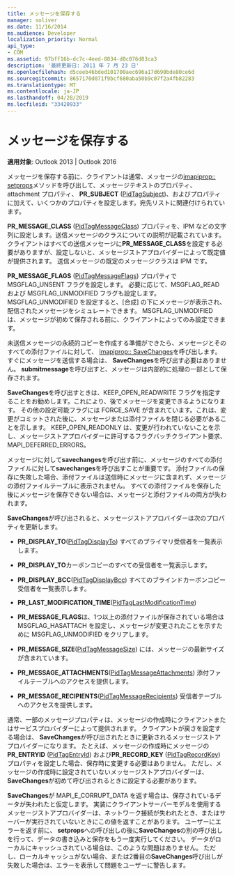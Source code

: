 ```yaml
---
title: メッセージを保存する
manager: soliver
ms.date: 11/16/2014
ms.audience: Developer
localization_priority: Normal
api_type:
- COM
ms.assetid: 97bff16b-dc7c-4eed-8834-d0c076d83ca3
description: '最終更新日: 2011 年 7 月 23 日'
ms.openlocfilehash: d5ceeb46bded101700aec696a17d690bde80ce6d
ms.sourcegitcommit: 8657170d071f9bcf680aba50b9c07f2a4fb82283
ms.translationtype: MT
ms.contentlocale: ja-JP
ms.lasthandoff: 04/28/2019
ms.locfileid: "33420933"
---
```

# <a name="saving-a-message"></a>メッセージを保存する

  
  
**適用対象**: Outlook 2013 | Outlook 2016 
  
メッセージを保存する前に、クライアントは通常、メッセージの[imapiprop:: setprops](imapiprop-setprops.md)メソッドを呼び出して、メッセージテキストのプロパティ、attachment プロパティ、 **PR_SUBJECT** ([PidTagSubject](pidtagsubject-canonical-property.md))、およびプロパティに加えて、いくつかのプロパティを設定します。宛先リストに関連付けられています。
  
**PR_MESSAGE_CLASS** ([PidTagMessageClass](pidtagmessageclass-canonical-property.md)) プロパティを、IPM などの文字列に設定します。送信メッセージのクラスについての説明が記載されています。 クライアントはすべての送信メッセージに**PR_MESSAGE_CLASS**を設定する必要がありますが、設定しないと、メッセージストアプロバイダーによって既定値が提供されます。 送信メッセージの既定のメッセージクラスは IPM です。 
  
**PR_MESSAGE_FLAGS** ([PidTagMessageFlags](pidtagmessageflags-canonical-property.md)) プロパティで MSGFLAG_UNSENT フラグを設定します。 必要に応じて、MSGFLAG_READ および MSGFLAG_UNMODIFIED フラグも設定します。 MSGFLAG_UNMODIFIED を設定すると、[合成] の下にメッセージが表示され、配信されたメッセージをシミュレートできます。 MSGFLAG_UNMODIFIED は、メッセージが初めて保存される前に、クライアントによってのみ設定できます。 
  
未送信メッセージの永続的コピーを作成する準備ができたら、メッセージとそのすべての添付ファイルに対して、 [imapiprop:: SaveChanges](imapiprop-savechanges.md)を呼び出します。 すぐにメッセージを送信する場合は、 **SaveChanges**を呼び出す必要はありません。 **submitmessage**を呼び出すと、メッセージは内部的に処理の一部として保存されます。 
  
**SaveChanges**を呼び出すときは、KEEP_OPEN_READWRITE フラグを指定することをお勧めします。これにより、後でメッセージを変更できるようになります。 その他の設定可能フラグには FORCE_SAVE が含まれています。これは、変更がコミットされた後に、メッセージまたは添付ファイルを閉じる必要があることを示します。 KEEP_OPEN_READONLY は、変更が行われていないことを示し、メッセージストアプロバイダーに許可するフラグバッチクライアント要求、MAPI_DEFERRED_ERRORS。
  
メッセージに対して**savechanges**を呼び出す前に、メッセージのすべての添付ファイルに対して**savechanges**を呼び出すことが重要です。 添付ファイルの保存に失敗した場合、添付ファイルは送信時にメッセージに含まれず、メッセージの添付ファイルテーブルに表示されません。 すべての添付ファイルを保存した後にメッセージを保存できない場合は、メッセージと添付ファイルの両方が失われます。 
  
**SaveChanges**が呼び出されると、メッセージストアプロバイダーは次のプロパティを更新します。 
  
- **PR_DISPLAY_TO**([PidTagDisplayTo](pidtagdisplayto-canonical-property.md)) すべてのプライマリ受信者を一覧表示します。
    
- **PR_DISPLAY_TO**カーボンコピーのすべての受信者を一覧表示します。 
    
- **PR_DISPLAY_BCC**([PidTagDisplayBcc](pidtagdisplaybcc-canonical-property.md)) すべてのブラインドカーボンコピー受信者を一覧表示します。
    
- **PR_LAST_MODIFICATION_TIME**([PidTagLastModificationTime](pidtaglastmodificationtime-canonical-property.md))
    
- **PR_MESSAGE_FLAGS**は、1つ以上の添付ファイルが保存されている場合は MSGFLAG_HASATTACH を設定し、メッセージが変更されたことを示すために MSGFLAG_UNMODIFIED をクリアします。 
    
- **PR_MESSAGE_SIZE**([PidTagMessageSize](pidtagmessagesize-canonical-property.md)) には、メッセージの最新サイズが含まれています。
    
- **PR_MESSAGE_ATTACHMENTS**([PidTagMessageAttachments](pidtagmessageattachments-canonical-property.md)) 添付ファイルテーブルへのアクセスを提供します。
    
- **PR_MESSAGE_RECIPIENTS**([PidTagMessageRecipients](pidtagmessagerecipients-canonical-property.md)) 受信者テーブルへのアクセスを提供します。
    
通常、一部のメッセージプロパティは、メッセージの作成時にクライアントまたはサービスプロバイダーによって提供されます。 クライアントが戻さを設定する場合は、 **SaveChanges**が呼び出されたときに更新されるメッセージストアプロバイダーになります。 たとえば、メッセージの作成時にメッセージの**PR_ENTRYID** ([PidTagEntryId](pidtagentryid-canonical-property.md)) および**PR_RECORD_KEY** ([PidTagRecordKey](pidtagrecordkey-canonical-property.md)) プロパティを設定した場合、保存時に変更する必要はありません。 ただし、メッセージの作成時に設定されていないメッセージストアプロバイダーは、 **SaveChanges**が初めて呼び出されるときに設定する必要があります。 
  
**SaveChanges**が MAPI_E_CORRUPT_DATA を返す場合は、保存されているデータが失われたと仮定します。 実装にクライアントサーバーモデルを使用するメッセージストアプロバイダーは、ネットワーク接続が失われたとき、またはサーバーが実行されていないときにこの値を返すことがあります。 ユーザーにエラーを返す前に、 **setprops**への呼び出しの後に**SaveChanges**の別の呼び出しを行って、データの書き込みと保存をもう一度実行してください。 データがローカルにキャッシュされている場合は、このような問題はありません。 ただし、ローカルキャッシュがない場合、または2番目の**SaveChanges**呼び出しが失敗した場合は、エラーを表示して問題をユーザーに警告します。 
  

